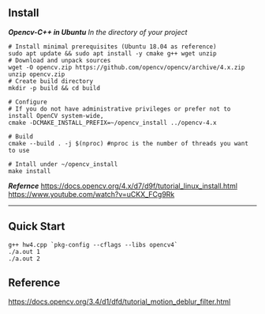 ## Install 
***Opencv-C++ in Ubuntu***
*In the directory of your project*
```
# Install minimal prerequisites (Ubuntu 18.04 as reference)
sudo apt update && sudo apt install -y cmake g++ wget unzip
# Download and unpack sources
wget -O opencv.zip https://github.com/opencv/opencv/archive/4.x.zip
unzip opencv.zip
# Create build directory
mkdir -p build && cd build
```
```
# Configure
# If you do not have administrative privileges or prefer not to install OpenCV system-wide,
cmake -DCMAKE_INSTALL_PREFIX=~/opencv_install ../opencv-4.x

# Build
cmake --build . -j $(nproc) #nproc is the number of threads you want to use

# Intall under ~/opencv_install
make install
```

***Refernce***
https://docs.opencv.org/4.x/d7/d9f/tutorial_linux_install.html
https://www.youtube.com/watch?v=uCKX_FCg9Rk

---

## Quick Start
```
g++ hw4.cpp `pkg-config --cflags --libs opencv4`
./a.out 1
./a.out 2 
```
## Reference
https://docs.opencv.org/3.4/d1/dfd/tutorial_motion_deblur_filter.html